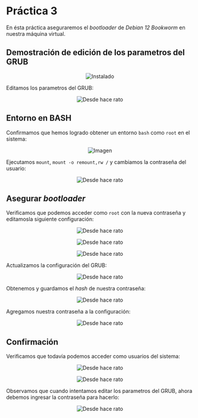 # Práctica 3 
En ésta práctica aseguraremos el *bootloader* de *Debian 12 Bookworm* en nuestra máquina virtual.

## Demostración de edición de los parametros del GRUB
<p align="center">
  <img src="https://github.com/MadPsychic/SysLinux/blob/main/practica3/imgs/Screenshot%20From%202024-12-03%2015-16-28.png?raw=true" alt="Instalado" />
</p>

Editamos los parametros del GRUB:
<p align="center">
  <img src="https://github.com/MadPsychic/SysLinux/blob/main/practica3/imgs/Screenshot%20From%202024-12-03%2015-18-32.png?raw=true" alt="Desde hace rato" />
</p>

## Entorno en BASH
Confirmamos que hemos logrado obtener un entorno `bash` como `root` en el sistema:
<p align="center">
  <img src="https://github.com/MadPsychic/SysLinux/blob/main/practica3/imgs/Screenshot%20From%202024-12-03%2015-21-07.png?raw=true" alt="Imagen" />
</p>

Ejecutamos `mount`, `mount -o remount,rw /` y cambiamos la contraseña del usuario:
<p align="center">
  <img src="https://github.com/MadPsychic/SysLinux/blob/main/practica3/imgs/Screenshot%20From%202024-12-03%2015-21-57.png?raw=true" alt="Desde hace rato" />
</p>

## Asegurar *bootloader*
Verificamos que podemos acceder como `root` con la nueva contraseña y editamosla siguiente configuración:
<p align="center">
  <img src="https://github.com/MadPsychic/SysLinux/blob/main/practica3/imgs/Screenshot%20From%202024-12-03%2015-37-02.png?raw=true" alt="Desde hace rato" />
</p>

<p align="center">
  <img src="https://github.com/MadPsychic/SysLinux/blob/main/practica3/imgs/Screenshot%20From%202024-12-03%2015-39-10.png?raw=true" alt="Desde hace rato" />
</p>

<p align="center">
  <img src="https://github.com/MadPsychic/SysLinux/blob/main/practica3/imgs/Screenshot%20From%202024-12-03%2015-39-25.png?raw=true" alt="Desde hace rato" />
</p>

Actualizamos la configuración del GRUB:
<p align="center">
  <img src="https://github.com/MadPsychic/SysLinux/blob/main/practica3/imgs/Screenshot%20From%202024-12-03%2015-40-12.png?raw=true" alt="Desde hace rato" />
</p>

Obtenemos y guardamos el *hash* de nuestra contraseña:
<p align="center">
  <img src="https://github.com/MadPsychic/SysLinux/blob/main/practica3/imgs/Screenshot%20From%202024-12-03%2019-07-38.png?raw=true" alt="Desde hace rato" />
</p>

Agregamos nuestra contraseña a la configuración:
<p align="center">
  <img src="https://github.com/MadPsychic/SysLinux/blob/main/practica3/imgs/Screenshot%20From%202024-12-03%2019-09-54.png?raw=true" alt="Desde hace rato" />
</p>

## Confirmación
Verificamos que todavía podemos acceder como usuarios del sistema:
<p align="center">
  <img src="https://github.com/MadPsychic/SysLinux/blob/main/practica3/imgs/Screenshot%20From%202024-12-03%2019-11-55.png?raw=true" alt="Desde hace rato" />
</p>

<p align="center">
  <img src="https://github.com/MadPsychic/SysLinux/blob/main/practica3/imgs/Screenshot%20From%202024-12-03%2019-12-42.png?raw=true" alt="Desde hace rato" />
</p>

Observamos que cuando intentamos editar los parametros del GRUB, ahora debemos ingresar la contraseña para hacerlo:
<p align="center">
  <img src="https://github.com/MadPsychic/SysLinux/blob/main/practica3/imgs/Screenshot%20From%202024-12-03%2019-24-47.png?raw=true" alt="Desde hace rato" />
</p>

